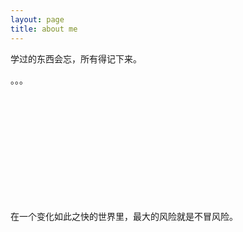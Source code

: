 ```yaml
---
layout: page
title: about me
---
```


学过的东西会忘，所有得记下来。
<p>
。。。
<p>

<br  />

<br  />

<br  />

<br  />

<br  />

<br  />

<br  />

<br  />

<br  />

<br  />



在一个变化如此之快的世界里，最大的风险就是不冒风险。
